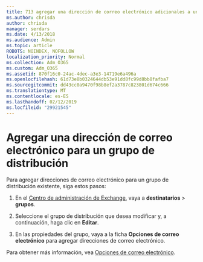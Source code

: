 ```yaml
---
title: 713 agregar una dirección de correo electrónico adicionales a una lista de distribución
ms.author: chrisda
author: chrisda
manager: serdars
ms.date: 4/13/2018
ms.audience: Admin
ms.topic: article
ROBOTS: NOINDEX, NOFOLLOW
localization_priority: Normal
ms.collection: Adm_O365
ms.custom: Adm_O365
ms.assetid: 870f16c0-24ac-4dec-a3e3-14719e6a496a
ms.openlocfilehash: 61d73e8b0324644db53e91dd8fc99d8bb8fafba7
ms.sourcegitcommit: dd43cc0a9470f98b8ef2a3787c823801d674c666
ms.translationtype: MT
ms.contentlocale: es-ES
ms.lasthandoff: 02/12/2019
ms.locfileid: "29921545"
---
```

# <a name="add-an-email-address-for-a-distribution-group"></a>Agregar una dirección de correo electrónico para un grupo de distribución

Para agregar direcciones de correo electrónico para un grupo de distribución existente, siga estos pasos:
  
1. En el [Centro de administración de Exchange](https://outlook.office365.com/ecp/), vaya a **destinatarios** \> **grupos**.
    
2. Seleccione el grupo de distribución que desea modificar y, a continuación, haga clic en **Editar**.
    
3. En las propiedades del grupo, vaya a la ficha **Opciones de correo electrónico** para agregar direcciones de correo electrónico. 
    
Para obtener más información, vea [Opciones de correo electrónico](https://technet.microsoft.com/library/bb124513.aspx#emailoptions).
  

